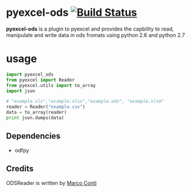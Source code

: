# pyexcel-ods [![Build Status](https://api.travis-ci.org/chfw/pyexcel-ods.png)](http://travis-ci.org/chfw/pyexcel-ods)

**pyexcel-ods** is a plugin to pyexcel and provides the capbility to read, manipulate and write data in ods fromats using python 2.6 and python 2.7

# usage

```python
import pyexcel_ods
from pyexcel import Reader
from pyexcel.utils import to_array
import json

# "example.xls","example.xlsx","example.ods", "example.xlsm"
reader = Reader("example.csv")
data = to_array(reader)
print json.dumps(data)
```

## Dependencies

* odfpy

## Credits

ODSReader is written by [Marco Conti](https://github.com/marcoconti83/read-ods-with-odfpy)